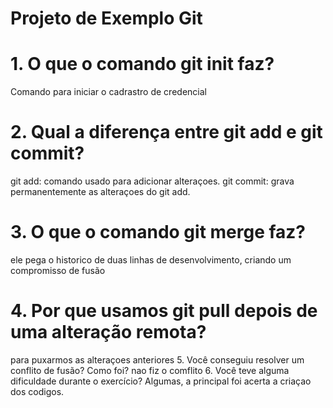 # Projeto de Exemplo Git
<h1>1. O que o comando git init faz?</h1>
Comando para iniciar o cadrastro de credencial
<h1>2. Qual a diferença entre git add e git commit?</h1>
git add: comando usado para adicionar alteraçoes.
git commit: grava permanentemente as alteraçoes do git add.
<h1>3. O que o comando git merge faz?</h1>
ele pega o historico de duas linhas de desenvolvimento, criando um compromisso de fusão
<h1>4. Por que usamos git pull depois de uma alteração remota?</h1>
para puxarmos as alteraçoes anteriores
5. Você conseguiu resolver um conflito de fusão? Como foi?
nao fiz o comflito 
6. Você teve alguma dificuldade durante o exercício?
Algumas, a principal foi acerta a criaçao dos codigos.

